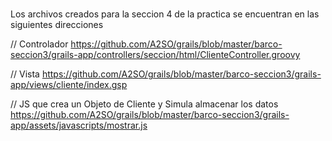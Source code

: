 # 
Los archivos creados para la seccion 4 de la practica se encuentran en las siguientes direcciones 

// Controlador
https://github.com/A2SO/grails/blob/master/barco-seccion3/grails-app/controllers/seccion/html/ClienteController.groovy

// Vista
https://github.com/A2SO/grails/blob/master/barco-seccion3/grails-app/views/cliente/index.gsp

// JS que crea un Objeto de Cliente y Simula almacenar los datos 
https://github.com/A2SO/grails/blob/master/barco-seccion3/grails-app/assets/javascripts/mostrar.js
